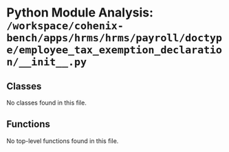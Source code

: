 # Python Module Analysis: `/workspace/cohenix-bench/apps/hrms/hrms/payroll/doctype/employee_tax_exemption_declaration/__init__.py`

## Classes

No classes found in this file.


## Functions

No top-level functions found in this file.
